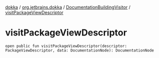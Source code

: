 [dokka](../../index.md) / [org.jetbrains.dokka](../index.md) / [DocumentationBuildingVisitor](index.md) / [visitPackageViewDescriptor](visitPackageViewDescriptor.md)

# visitPackageViewDescriptor

```
open public fun visitPackageViewDescriptor(descriptor: PackageViewDescriptor, data: DocumentationNode): DocumentationNode
```
